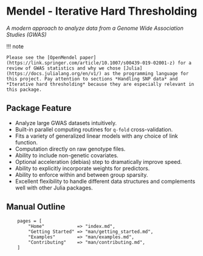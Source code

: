 # Mendel - Iterative Hard Thresholding

*A modern approach to analyze data from a Genome Wide Association Studies (GWAS)*


!!! note

    Please see the [OpenMendel paper](https://link.springer.com/article/10.1007/s00439-019-02001-z) for a review of GWAS statistics and why we chose [Julia](https://docs.julialang.org/en/v1/) as the programming language for this project. Pay attention to sections *Handling SNP data* and *Iterative hard thresholding* because they are especially relevant in this package.

## Package Feature

+ Analyze large GWAS datasets intuitively.
+ Built-in parallel computing routines for `q-fold` cross-validation.
+ Fits a variety of generalized linear models with any choice of link function.
+ Computation directly on raw genotype files.
+ Ability to include non-genetic covariates.
+ Optional acceleration (debias) step to dramatically improve speed.
+ Ability to explicitly incorporate weights for predictors.
+ Ability to enforce within and between group sparsity. 
+ Excellent flexibility to handle different data structures and complements well with other Julia packages.

## Manual Outline

```@contents
    pages = [
		"Home"            => "index.md",
        "Getting Started" => "man/getting_started.md",
        "Examples"        => "man/examples.md",
        "Contributing"    => "man/contributing.md",
    ]
```

